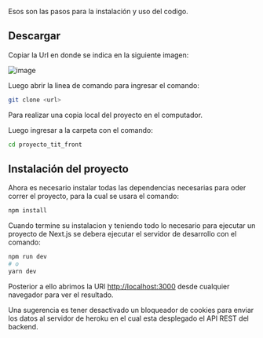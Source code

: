 Esos son las pasos para la instalación y uso del codigo.

## Descargar

Copiar la Url en donde se indica en la siguiente imagen:

![image](https://user-images.githubusercontent.com/58036212/151187724-e6294586-9ed1-4d4d-9b52-10da1d2047cf.png)

Luego abrir la linea de comando para ingresar el comando:

```bash
git clone <url>
```

Para realizar una copia local del proyecto en el computador.

Luego ingresar a la carpeta con el comando:

```bash
cd proyecto_tit_front
```

## Instalación del proyecto

Ahora es necesario instalar todas las dependencias necesarias para oder correr el proyecto, para la cual se usara el comando:

```bash
npm install
```

Cuando termine su instalacion y teniendo todo lo necesario para ejecutar un proyecto de Next.js se debera ejecutar el servidor de desarrollo con el comando:

```bash
npm run dev
# o
yarn dev
```

Posterior a ello abrimos la URl [http://localhost:3000](http://localhost:3000) desde cualquier navegador para ver el resultado. 

Una sugerencia es tener desactivado un bloqueador de cookies para enviar los datos al servidor de heroku en el cual esta desplegado el API REST del backend.
